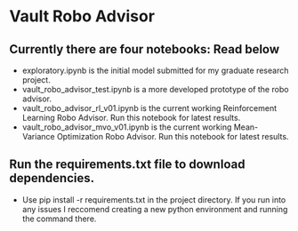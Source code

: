 # Vault Robo Advisor

## Currently there are four notebooks: Read below
 - exploratory.ipynb is the initial model submitted for my graduate research project.  
 - vault_robo_advisor_test.ipynb is a more developed prototype of the robo advisor.
 - vault_robo_advisor_rl_v01.ipynb is the current working Reinforcement Learning Robo Advisor.  Run this notebook for latest results.
 - vault_robo_advisor_mvo_v01.ipynb is the current working Mean-Variance Optimization Robo Advisor.  Run this notebook for latest results.  

## Run the requirements.txt file to download dependencies.  
 - Use pip install -r requirements.txt in the project directory.  If you run into any issues I reccomend creating a new python environment and running the command there.  




